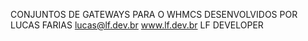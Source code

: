 CONJUNTOS DE GATEWAYS PARA O WHMCS
DESENVOLVIDOS POR LUCAS FARIAS
                    lucas@lf.dev.br
                    www.lf.dev.br
                    LF DEVELOPER
                    

